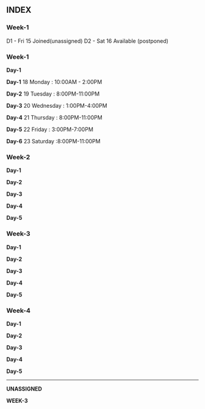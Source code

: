 ## INDEX 

### Week-1

D1 - Fri 15 Joined(unassigned)
D2 - Sat 16 Available (postponed)

### Week-1

**Day-1**

**Day-1** 18 Monday : 10:00AM - 2:00PM

**Day-2** 19 Tuesday : 8:00PM-11:00PM

**Day-3** 20 Wednesday : 1:00PM-4:00PM

**Day-4** 21 Thursday : 8:00PM-11:00PM

**Day-5** 22 Friday : 3:00PM-7:00PM

**Day-6** 23 Saturday :8:00PM-11:00PM



### Week-2

**Day-1**

**Day-2**

**Day-3**

**Day-4**

**Day-5**

### Week-3

**Day-1**

**Day-2**

**Day-3**

**Day-4**

**Day-5**

### Week-4

**Day-1**

**Day-2**

**Day-3**

**Day-4**

**Day-5**


---------------------------------------------------------------------------------

**UNASSIGNED**

**WEEK-3**

